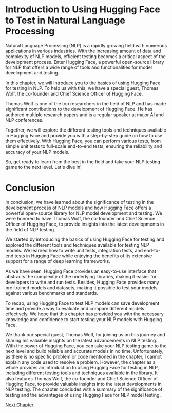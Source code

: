 # Introduction to Using Hugging Face to Test in Natural Language Processing

Natural Language Processing (NLP) is a rapidly growing field with numerous applications in various industries. With the increasing amount of data and complexity of NLP models, efficient testing becomes a critical aspect of the development process. Enter Hugging Face, a powerful open-source library for NLP that offers a wide range of tools and functionalities for model development and testing. 

In this chapter, we will introduce you to the basics of using Hugging Face for testing in NLP. To help us with this, we have a special guest, Thomas Wolf, the co-founder and Chief Science Officer of Hugging Face.

Thomas Wolf is one of the top researchers in the field of NLP and has made significant contributions to the development of Hugging Face. He has authored multiple research papers and is a regular speaker at major AI and NLP conferences.

Together, we will explore the different testing tools and techniques available in Hugging Face and provide you with a step-by-step guide on how to use them effectively. With Hugging Face, you can perform various tests, from simple unit tests to full-scale end-to-end tests, ensuring the reliability and accuracy of your NLP models.

So, get ready to learn from the best in the field and take your NLP testing game to the next level. Let's dive in!
# Conclusion

In conclusion, we have learned about the significance of testing in the development process of NLP models and how Hugging Face offers a powerful open-source library for NLP model development and testing. We were honored to have Thomas Wolf, the co-founder and Chief Science Officer of Hugging Face, to provide insights into the latest developments in the field of NLP testing.

We started by introducing the basics of using Hugging Face for testing and explored the different tools and techniques available for testing NLP models. We learned how to write unit tests, integration tests, and end-to-end tests in Hugging Face while enjoying the benefits of its extensive support for a range of deep learning frameworks.

As we have seen, Hugging Face provides an easy-to-use interface that abstracts the complexity of the underlying libraries, making it easier for developers to write and run tests. Besides, Hugging Face provides many pre-trained models and datasets, making it possible to test your models against various benchmarks and standards.

To recap, using Hugging Face to test NLP models can save development time and provide a way to evaluate and compare different models effectively. We hope that this chapter has provided you with the necessary knowledge and confidence to start testing your NLP models with Hugging Face.

We thank our special guest, Thomas Wolf, for joining us on this journey and sharing his valuable insights on the latest advancements in NLP testing. With the power of Hugging Face, you can take your NLP testing game to the next level and build reliable and accurate models in no time.
Unfortunately, as there is no specific problem or code mentioned in the chapter, I cannot explain any code used to resolve a problem. However, the chapter as a whole provides an introduction to using Hugging Face for testing in NLP, including different testing tools and techniques available in the library. It also features Thomas Wolf, the co-founder and Chief Science Officer of Hugging Face, to provide valuable insights into the latest developments in NLP testing. The chapter concludes with a summary of the significance of testing and the advantages of using Hugging Face for NLP model testing.


[Next Chapter](02_Chapter02.md)